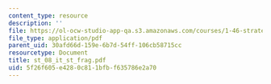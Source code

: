 ```yaml
---
content_type: resource
description: ''
file: https://ol-ocw-studio-app-qa.s3.amazonaws.com/courses/1-46-strategic-management-in-the-design-and-construction-value-chain-fall-2003/5f26f605e4280c811bfbf635786e2a70_st_08_it_st_frag.pdf
file_type: application/pdf
parent_uid: 30afd66d-159e-6b7d-54ff-106cb58715cc
resourcetype: Document
title: st_08_it_st_frag.pdf
uid: 5f26f605-e428-0c81-1bfb-f635786e2a70
---
```

